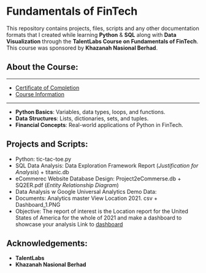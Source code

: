 # Fundamentals of FinTech

This repository contains projects, files, scripts and any other documentation formats that I created while learning **Python** & **SQL** along with **Data Visualization** through the **TalentLabs Course on Fundamentals of FinTech**. This course was sponsored by **Khazanah Nasional Berhad**.

## About the Course:
---
- [Certificate of Completion](https://www.talentlabs.org/certificate/urxKkxn7SKSYi9u48GR6eQ)
- [Course Information](https://www.talentlabs.org/courses/fif)
---
- **Python Basics**: Variables, data types, loops, and functions.
- **Data Structures**: Lists, dictionaries, sets, and tuples.
- **Financial Concepts**: Real-world applications of Python in FinTech.

## Projects and Scripts:
- Python: tic-tac-toe.py
- SQL Data Analysis: Data Exploration Framework Report (_Justification for Analysis_) + titanic.db 
- eCommerec Website Database Design: Project2eCommerse.db + SQ2ER.pdf (_Entity Relationship Diagram_)
- Data Analysis w Google Universal Analytics Demo Data:
 - Documents: Analytics master View Location 2021. csv + Dashboard_1.PNG
 - Objective: The report of interest is the Location report for the United States of America for the whole of 2021 and make a dashboard to showcase your analysis
Link to [dashboard](https://public.tableau.com/views/GoogleAnalyticsUnitedstates2021VisualizationbyLesterWeeYiCheng/Dashboard1?:language=en-US&:sid=&:redirect=auth&:display_count=n&:origin=viz_share_link)
## Acknowledgements:
- **TalentLabs**
- **Khazanah Nasional Berhad**
